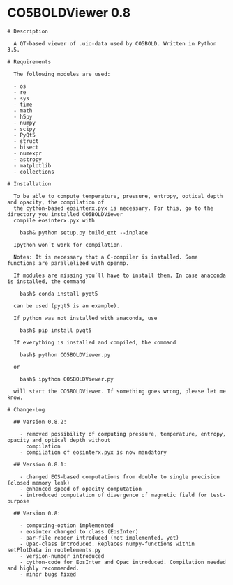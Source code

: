 # CO5BOLDViewer 0.8

    # Description

      A QT-based viewer of .uio-data used by CO5BOLD. Written in Python 3.5.

    # Requirements
    
      The following modules are used:
      
      - os
      - re
      - sys
      - time
      - math
      - h5py
      - numpy
      - scipy
      - PyQt5
      - struct
      - bisect
      - numexpr
      - astropy
      - matplotlib
      - collections

    # Installation
    
      To be able to compute temperature, pressure, entropy, optical depth and opacity, the compilation of 
	  the cython-based eosinterx.pyx is necessary. For this, go to the directory you installed CO5BOLDViewer
	  compile eosinterx.pyx with
	  
	    bash& python setup.py build_ext --inplace
	 
	  Ipython won´t work for compilation.

	  Notes: It is necessary that a C-compiler is installed. Some functions are parallelized with openmp.
	  
	  If modules are missing you´ll have to install them. In case anaconda is installed, the command
      
        bash$ conda install pyqt5
		
	  can be used (pyqt5 is an example).
      
      If python was not installed with anaconda, use
      
        bash$ pip install pyqt5
		
	  If everything is installed and compiled, the command

	    bash$ python CO5BOLDViewer.py
      
      or
      
        bash$ ipython CO5BOLDViewer.py

	  will start the CO5BOLDViewer. If something goes wrong, please let me know.

    # Change-Log
    
	  ## Version 0.8.2:
	  
	    - removed possibility of computing pressure, temperature, entropy, opacity and optical depth without
		  compilation
		- compilation of eosinterx.pyx is now mandatory
	
      ## Version 0.8.1:
   
        - changed EOS-based computations from double to single precision (closed memory leak)
        - enhanced speed of opacity computation
        - introduced computation of divergence of magnetic field for test-purpose

      ## Version 0.8:

        - computing-option implemented
        - eosinter changed to class (EosInter)
        - par-file reader introduced (not implemented, yet)
        - Opac-class introduced. Replaces numpy-functions within setPlotData in rootelements.py
        - version-number introduced
        - cython-code for EosInter and Opac introduced. Compilation needed and highly recommended.
        - minor bugs fixed
